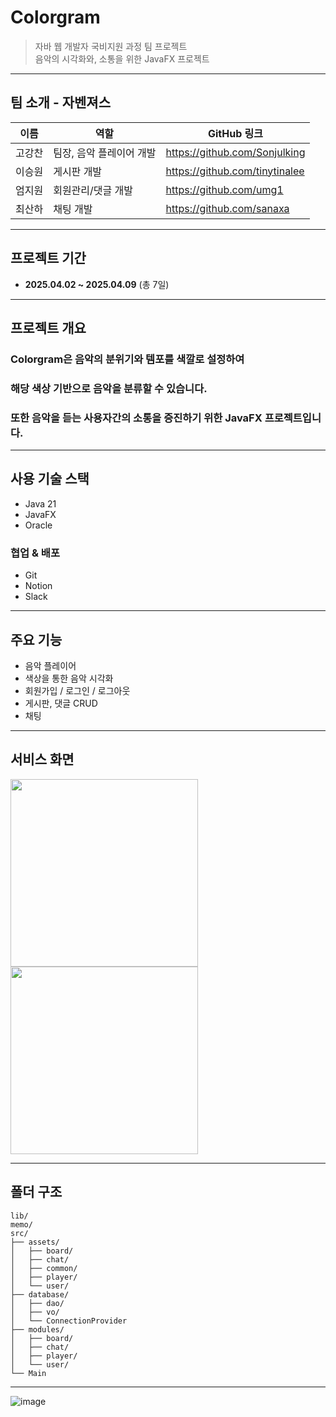 # Colorgram
> 자바 웹 개발자 국비지원 과정 팀 프로젝트  
> 음악의 시각화와, 소통을 위한 JavaFX 프로젝트  

---

## 팀 소개 - 자벤져스
|  이름  |          역할            |          GitHub 링크           |
|--------|--------------------------|--------------------------------|
| 고강찬 | 팀장, 음악 플레이어 개발 | https://github.com/Sonjulking  |
| 이승원 |       게시판 개발        | https://github.com/tinytinalee |
| 엄지원 |    회원관리/댓글 개발    | https://github.com/umg1        |
| 최산하 |        채팅 개발         | https://github.com/sanaxa      |

---

## 프로젝트 기간
- **2025.04.02 ~ 2025.04.09** (총 7일)

---

## 프로젝트 개요
### **Colorgram**은 음악의 분위기와 템포를 색깔로 설정하여  
### 해당 색상 기반으로 음악을 분류할 수 있습니다.  
### 또한 음악을 듣는 사용자간의 소통을 증진하기 위한 JavaFX 프로젝트입니다.

---

## 사용 기술 스택
- Java 21
- JavaFX
- Oracle

### 협업 & 배포
- Git
- Notion
- Slack

---

## 주요 기능
- 음악 플레이어  
- 색상을 통한 음악 시각화  
- 회원가입 / 로그인 / 로그아웃  
- 게시판, 댓글 CRUD  
- 채팅  

---

## 서비스 화면

<div align="left">
  <img src="https://github.com/user-attachments/assets/f6eb09b2-f0f0-4385-8dd2-5ca6f1ccfcb5" width="300"/>
  <img src="https://github.com/user-attachments/assets/9e384483-9c90-4a61-b676-53c8656999d3" width="300"/>
</div>

---

## 폴더 구조
```
lib/
memo/
src/
├── assets/
│   ├── board/
│   ├── chat/
│   ├── common/
│   ├── player/
│   └── user/
├── database/
│   ├── dao/
│   ├── vo/
│   └── ConnectionProvider
├── modules/
│   ├── board/
│   ├── chat/
│   ├── player/
│   └── user/
└── Main
```
---
![image](https://github.com/user-attachments/assets/b3989ca7-ebdf-427c-a01b-f96f12812216)
